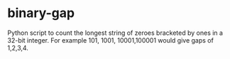 # binary-gap
Python script to count the longest string of zeroes bracketed by ones in a 32-bit integer.
For example 101, 1001, 10001,100001 would give gaps of 1,2,3,4.
